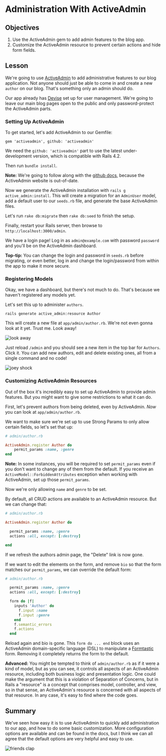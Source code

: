 # Administration With ActiveAdmin

## Objectives

1. Use the ActiveAdmin gem to add admin features to the blog app.
2. Customize the ActiveAdmin resource to prevent certain actions and
   hide form fields.

## Lesson

We're going to use [ActiveAdmin](https://github.com/activeadmin/activeadmin) to add administrative features to our blog application. Not anyone should just be able to come in and create a new `author` on our blog. That's something only an admin should do.

Our app already has [Devise](https://github.com/plataformatec/devise)
set up for user management. We're going to leave our main blog pages
open to the public and only password-protect the ActiveAdmin parts.

### Setting Up ActiveAdmin

To get started, let's add ActiveAdmin to our Gemfile:

`gem 'activeadmin', github: 'activeadmin'`

We need the `github: 'activeadmin'` part to use the latest
under-development version, which is compatible with Rails 4.2.

Then run `bundle install`.

**Note:** We're going to follow along with the [github docs](https://github.com/activeadmin/activeadmin/blob/master/docs/0-installation.md), because the ActiveAdmin website is out-of-date.

Now we generate the ActiveAdmin installation with `rails g
active_admin:install`. This will create a migration for an `AdminUser`
model, add a default user to our `seeds.rb` file, and generate the base
ActiveAdmin files.

Let's run `rake db:migrate` then `rake db:seed` to finish the setup.

Finally, restart your Rails server, then browse to
`http://localhost:3000/admin`.

We have a login page! Log in as `admin@example.com` with password
`password` and you'll be on the ActiveAdmin dashboard.

**Top-tip:** You can change the login and password in `seeds.rb` before
migrating, or even better, log in and change the login/password from
within the app to make it more secure.

### Registering Models

Okay, we have a dashboard, but there's not much to do. That's because we
haven't registered any models yet.

Let's set this up to administer `authors`.

`rails generate active_admin:resource Author`

This will create a new file at `app/admin/author.rb`. We're not even
gonna look at it yet. Trust me. Look away!

![look away](http://i.giphy.com/w28gdjyOPemd2.gif)

Just reload `/admin` and you should see a new item in the top bar for
`Authors`. Click it. You can add new authors, edit and delete existing
ones, all from a single command and no code!

![joey shock](http://i.giphy.com/ccosx2jCejdew.gif)

### Customizing ActiveAdmin Resources

Out of the box it's incredibly easy to set up ActiveAdmin to provide
admin features. But you might want to give some restrictions to what it
can do.

First, let's prevent authors from being deleted, even by ActiveAdmin.
*Now* you can look at `app/admin/author.rb`.

We want to make sure we're set up to use Strong Params to only allow
certain fields, so let's set that up:

```ruby
# admin/author.rb

ActiveAdmin.register Author do
    permit_params :name, :genre
end
```

**Note:** In some instances, you will be required to set `permit_params`
even if you don't want to change any of them from the default. If you receive an `ActiveModel::ForbiddenAttributes` exception when working with ActiveAdmin, set up those `permit_params`.

Now we're only allowing `name` and `genre` to be set.

By default, all CRUD actions are available to an ActiveAdmin resource.
But we can change that:

```ruby
# admin/author.rb

ActiveAdmin.register Author do

  permit_params :name, :genre
  actions :all, except: [:destroy]

end
```

If we refresh the authors admin page, the "Delete" link is now gone.

If we want to edit the elements on the form, and remove `bio` so that
the form matches our `permit_params`, we can override the
default form:

```ruby
# admin/author.rb

  permit_params :name, :genre
  actions :all, except: [:destroy]

  form do |f|
    inputs 'Author' do
      f.input :name
      f.input :genre
    end
    f.semantic_errors
    f.actions
  end
```

Reload again and bio is gone. This `form do ... end` block uses an
ActiveAdmin domain-specific language (DSL) to manipulate a [Formtastic](https://github.com/justinfrench/formtastic) form. Removing it completely returns the form to the default.

**Advanced:** You might be tempted to think of `admin/author.rb` as if it
were a kind of model, but as you can see, it controls all aspects of an
ActiveAdmin resource, including both business logic and presentation
logic. One could make the argument that this is a violation of
Separation of Concerns, but in Rails a "resource" is a concept that
comprises model, controller, and view, so in that sense, an
ActiveAdmin's resource is concerned with all aspects of that resource.
In any case, it's easy to find where the code goes.

## Summary

We've seen how easy it is to use ActiveAdmin to quickly add
administration to our app, and how to do some basic customization. More
configuration options are available and can be found in the docs, but I
think we can all agree that the default options are very helpful and
easy to use.

![friends clap](http://i.giphy.com/lI6nHr5hWXlu0.gif)
